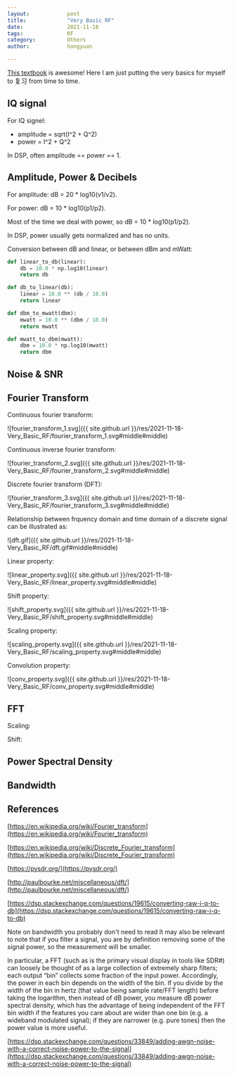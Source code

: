 ```yaml
---
layout:            post
title:             "Very Basic RF"
date:              2021-11-18
tags:              RF
category:          Others
author:            hongyuan

---
```


[This textbook](https://pysdr.org/) is awesome! Here I am just putting the very basics for myself to 复习 from time to time.

## IQ signal

For IQ signel:

* amplitude = sqrt(I^2 + Q^2)
* power = I^2 + Q^2

In DSP, often amplitude == power == 1.

## Amplitude, Power & Decibels

For amplitude: dB = 20 * log10(v1/v2).

For power: dB = 10 * log10(p1/p2).

Most of the time we deal with power, so dB = 10 * log10(p1/p2).

In DSP, power usually gets normalized and has no units.

Conversion between dB and linear, or between dBm and mWatt:

```python
def linear_to_db(linear):
    db = 10.0 * np.log10(linear)
    return db

def db_to_linear(db):
    linear = 10.0 ** (db / 10.0)
    return linear

def dbm_to_mwatt(dbm):
    mwatt = 10.0 ** (dbm / 10.0)
    return mwatt

def mwatt_to_dbm(mwatt):
    dbm = 10.0 * np.log10(mwatt)
    return dbm
```

## Noise & SNR

## Fourier Transform

Continuous fourier transform:

![fourier_transform_1.svg]({{ site.github.url }}/res/2021-11-18-Very_Basic_RF/fourier_transform_1.svg#middle#middle)

Continuous inverse fourier transform:

![fourier_transform_2.svg]({{ site.github.url }}/res/2021-11-18-Very_Basic_RF/fourier_transform_2.svg#middle#middle)

Discrete fourier transform (DFT):

![fourier_transform_3.svg]({{ site.github.url }}/res/2021-11-18-Very_Basic_RF/fourier_transform_3.svg#middle#middle)

Relationship between frquency domain and time domain of a discrete signal can be illustrated as:

![dft.gif]({{ site.github.url }}/res/2021-11-18-Very_Basic_RF/dft.gif#middle#middle)

Linear property:

![linear_property.svg]({{ site.github.url }}/res/2021-11-18-Very_Basic_RF/linear_property.svg#middle#middle)

Shift property:

![shift_property.svg]({{ site.github.url }}/res/2021-11-18-Very_Basic_RF/shift_property.svg#middle#middle)

Scaling property:

![scaling_property.svg]({{ site.github.url }}/res/2021-11-18-Very_Basic_RF/scaling_property.svg#middle#middle)

Convolution property:

![conv_property.svg]({{ site.github.url }}/res/2021-11-18-Very_Basic_RF/conv_property.svg#middle#middle)

## FFT

Scaling:

Shift:



## Power Spectral Density

## Bandwidth


## References

[https://en.wikipedia.org/wiki/Fourier_transform](https://en.wikipedia.org/wiki/Fourier_transform)

[https://en.wikipedia.org/wiki/Discrete_Fourier_transform](https://en.wikipedia.org/wiki/Discrete_Fourier_transform)

[https://pysdr.org/](https://pysdr.org/)

[http://paulbourke.net/miscellaneous/dft/](http://paulbourke.net/miscellaneous/dft/)

[https://dsp.stackexchange.com/questions/19615/converting-raw-i-q-to-db](https://dsp.stackexchange.com/questions/19615/converting-raw-i-q-to-db)

Note on bandwidth you probably don't need to read
It may also be relevant to note that if you filter a signal, you are by definition removing some of the signal power, so the measurement will be smaller.

In particular, a FFT (such as is the primary visual display in tools like SDR#) can loosely be thought of as a large collection of extremely sharp filters; each output “bin” collects some fraction of the input power. Accordingly, the power in each bin depends on the width of the bin. If you divide by the width of the bin in hertz (that value being sample rate/FFT length) before taking the logarithm, then instead of dB power, you measure dB power spectral density, which has the advantage of being independent of the FFT bin width if the features you care about are wider than one bin (e.g. a wideband modulated signal); if they are narrower (e.g. pure tones) then the power value is more useful.

[https://dsp.stackexchange.com/questions/33849/adding-awgn-noise-with-a-correct-noise-power-to-the-signal](https://dsp.stackexchange.com/questions/33849/adding-awgn-noise-with-a-correct-noise-power-to-the-signal)
